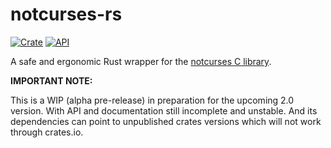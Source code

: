 # notcurses-rs

[![Crate](https://img.shields.io/crates/v/notcurses.svg)](https://crates.io/crates/notcurses)
[![API](https://docs.rs/notcurses/badge.svg)](https://docs.rs/notcurses)

A safe and ergonomic Rust wrapper for the [notcurses C library](https://github.com/dankamongmen/notcurses).


**IMPORTANT NOTE:**

This is a WIP (alpha pre-release) in preparation for the upcoming 2.0 version.
With API and documentation still incomplete and unstable. And its dependencies
can point to unpublished crates versions which will not work through crates.io.

